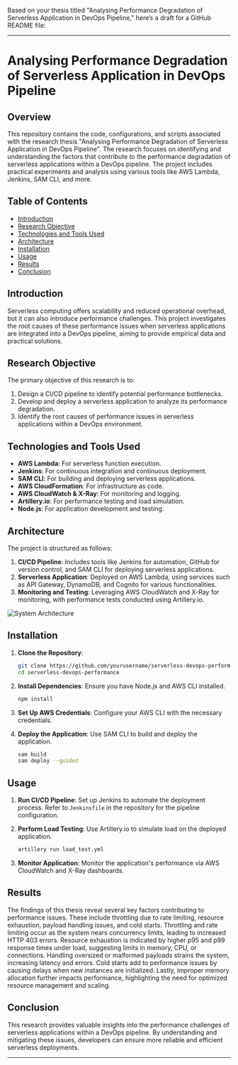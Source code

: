 Based on your thesis titled "Analysing Performance Degradation of Serverless Application in DevOps Pipeline," here’s a draft for a GitHub README file:

---

# Analysing Performance Degradation of Serverless Application in DevOps Pipeline

## Overview

This repository contains the code, configurations, and scripts associated with the research thesis "Analysing Performance Degradation of Serverless Application in DevOps Pipeline". The research focuses on identifying and understanding the factors that contribute to the performance degradation of serverless applications within a DevOps pipeline. The project includes practical experiments and analysis using various tools like AWS Lambda, Jenkins, SAM CLI, and more.

## Table of Contents

- [Introduction](#introduction)
- [Research Objective](#research-objective)
- [Technologies and Tools Used](#technologies-and-tools-used)
- [Architecture](#architecture)
- [Installation](#installation)
- [Usage](#usage)
- [Results](#results)
- [Conclusion](#conclusion)

## Introduction

Serverless computing offers scalability and reduced operational overhead, but it can also introduce performance challenges. This project investigates the root causes of these performance issues when serverless applications are integrated into a DevOps pipeline, aiming to provide empirical data and practical solutions.

## Research Objective

The primary objective of this research is to:
1. Design a CI/CD pipeline to identify potential performance bottlenecks.
2. Develop and deploy a serverless application to analyze its performance degradation.
3. Identify the root causes of performance issues in serverless applications within a DevOps environment.

## Technologies and Tools Used

- **AWS Lambda**: For serverless function execution.
- **Jenkins**: For continuous integration and continuous deployment.
- **SAM CLI**: For building and deploying serverless applications.
- **AWS CloudFormation**: For infrastructure as code.
- **AWS CloudWatch & X-Ray**: For monitoring and logging.
- **Artillery.io**: For performance testing and load simulation.
- **Node.js**: For application development and testing.

## Architecture

The project is structured as follows:

1. **CI/CD Pipeline**: Includes tools like Jenkins for automation, GitHub for version control, and SAM CLI for deploying serverless applications.
2. **Serverless Application**: Deployed on AWS Lambda, using services such as API Gateway, DynamoDB, and Cognito for various functionalities.
3. **Monitoring and Testing**: Leveraging AWS CloudWatch and X-Ray for monitoring, with performance tests conducted using Artillery.io.

![System Architecture](path_to_architecture_image)

## Installation

1. **Clone the Repository**:
   ```bash
   git clone https://github.com/yourusername/serverless-devops-performance.git
   cd serverless-devops-performance
   ```

2. **Install Dependencies**:
   Ensure you have Node.js and AWS CLI installed.
   ```bash
   npm install
   ```

3. **Set Up AWS Credentials**:
   Configure your AWS CLI with the necessary credentials.

4. **Deploy the Application**:
   Use SAM CLI to build and deploy the application.
   ```bash
   sam build
   sam deploy --guided
   ```

## Usage

1. **Run CI/CD Pipeline**:
   Set up Jenkins to automate the deployment process.
   Refer to `Jenkinsfile` in the repository for the pipeline configuration.

2. **Perform Load Testing**:
   Use Artillery.io to simulate load on the deployed application.
   ```bash
   artillery run load_test.yml
   ```

3. **Monitor Application**:
   Monitor the application's performance via AWS CloudWatch and X-Ray dashboards.

## Results

The findings of this thesis reveal several key factors contributing to performance issues. These include throttling due to rate limiting, resource exhaustion, payload handling issues, and cold starts. Throttling and rate limiting occur as the system nears concurrency limits, leading to increased HTTP 403 errors. Resource exhaustion is indicated by higher p95 and p99 response times under load, suggesting limits in memory, CPU, or connections. Handling oversized or malformed payloads strains the system, increasing latency and errors. Cold starts add to performance issues by causing delays when new instances are initialized. Lastly, improper memory allocation further impacts performance, highlighting the need for optimized resource management and scaling.

## Conclusion

This research provides valuable insights into the performance challenges of serverless applications within a DevOps pipeline. By understanding and mitigating these issues, developers can ensure more reliable and efficient serverless deployments.

---

